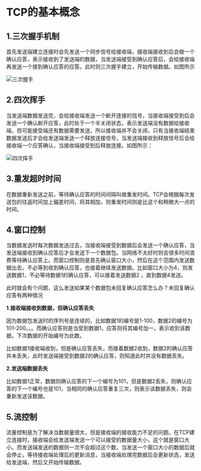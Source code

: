 # TCP的基本概念

## 1.三次握手机制

首先发送端建立连接时会先发送一个同步信号给接收端，接收端接收到后会做一个确认应答，表示接收到了发送端的数据，当发送端接受到确认应答后，会给接收端再发送一个接到确认应答的应答。此时则三次握手建立，开始传输数据。如图所示

![三次握手](F:\GitHub\SmallBits\bit\SmallBits\三次握手.png)

## 2.四次挥手

当发送端数据发送完，会给接收端发送一个断开连接的信号，当接收端接受到后会发送一个确认断开应答，此时处于一个半关闭状态，表示发送端没有数据给接收端，但可能接受端还有数据需要发送，所以接收端并不会关闭，只有当接收端结束数据发送后才会给发送端发送一个释放连接信号，当发送端接收到释放信号后会给接收端一个应答确认，当接收端接受到后释放连接。如图所示：

![四次挥手](F:\GitHub\SmallBits\bit\SmallBits\四次挥手.png)



## 3.重发超时时间

在数据重新发送之前，等待确认应答的时间间隔叫做重发时间。TCP会根据每次发送包的往返时间加上偏差时间，将其相加，则重发时间则是比这个和稍微大一点的时间。

## 4.窗口控制

当数据发送时每次数据发送过去，当接收端接受到数据后会发送一个确认应答，当发送端接收到确认应答后才会发送下一个数据包。当网络不太好时则会很多时间浪费等待确认应答上。而窗口控制则是首先确认窗口大小，然后在这个范围内发送数据出去，不必等到收到确认应答，也接着继续发送数据。比如窗口大小为4，则发送数据1，不必等待数据1的确认应答，可以接着发送数据2 ，直到数据4发送。

此时就会有个问题，这么发送如果某个数据包未回复确认应答怎么办？未回复确认应答有两种情况

**1.接收端接收到数据，但确认应答丢失**

因为数据包发送时的序列号是连续的，比如数据1的编号是1-100，数据2的编号为101-200。。。而确认应答则是当受到数据1，应答则将其编号加一，表示收到该数据，下次数据的开始编号为此数。

比如数据1接收端收到，但是确认应答丢失，而接着数据2收到，数据2的确认应答并未丢失，此时发送端接受到数据2的确认应答，则知道此时并没有数据丢失。

**2.发送端数据丢失**

比如数据1正常，数据则确认应答的下一个编号为101，但是数据2丢失，则确认应答的下一个编号也是101，当相同的确认应答重复三次，则表示该数据丢失，则会重新发送该数据。

## 5.流控制

流量控制是为了解决当数据量很大，但是接收端的接收能力不足的问题。在TCP建立连接时，接收端会给发送端发送一个可以接受的数据量大小，这个就是窗口大小。而发送端发送的数据则一次不会超过这个数，当发送一个窗口大小的数据后就会停止，等待接收端处理后的更新消息，当接收端处理完数据后会更新状态，发送给发送端，然后又开始传输数据。





















